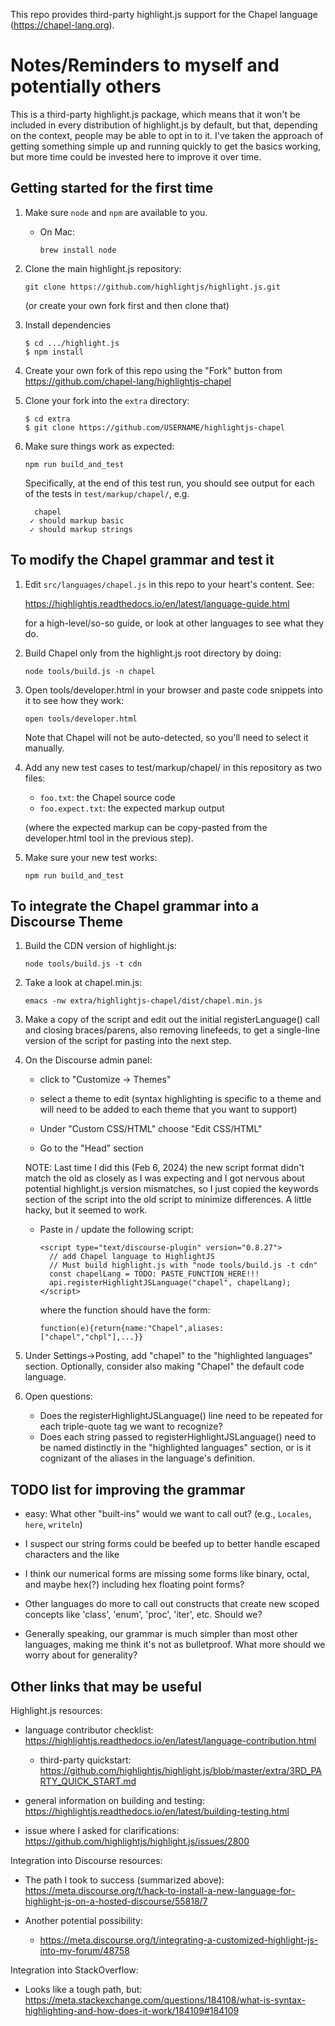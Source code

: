 This repo provides third-party highlight.js support for the Chapel
language (https://chapel-lang.org).


Notes/Reminders to myself and potentially others
================================================

This is a third-party highlight.js package, which means that it won't
be included in every distribution of highlight.js by default, but
that, depending on the context, people may be able to opt in to it.
I've taken the approach of getting something simple up and running
quickly to get the basics working, but more time could be invested
here to improve it over time.


Getting started for the first time
----------------------------------

1) Make sure `node` and `npm` are available to you.

   - On Mac:

     ```
     brew install node
     ```


2) Clone the main highlight.js repository:

   ```
   git clone https://github.com/highlightjs/highlight.js.git
   ```

   (or create your own fork first and then clone that)


3) Install dependencies

   ```
   $ cd .../highlight.js
   $ npm install
   ```


4) Create your own fork of this repo using the "Fork" button from
   https://github.com/chapel-lang/highlightjs-chapel


5) Clone your fork into the `extra` directory:

   ```
   $ cd extra
   $ git clone https://github.com/USERNAME/highlightjs-chapel
   ```


6) Make sure things work as expected:

   ```
   npm run build_and_test
   ```

   Specifically, at the end of this test run, you should see output
   for each of the tests in `test/markup/chapel/`, e.g.

   ```
     chapel
    ✓ should markup basic
    ✓ should markup strings
   ```

To modify the Chapel grammar and test it
----------------------------------------

1) Edit `src/languages/chapel.js` in this repo to your heart's
   content.  See:

     https://highlightjs.readthedocs.io/en/latest/language-guide.html

   for a high-level/so-so guide, or look at other languages to see
   what they do.


2) Build Chapel only from the highlight.js root directory by doing:

   ```
   node tools/build.js -n chapel
   ```


3) Open tools/developer.html in your browser and paste code snippets
   into it to see how they work:

   ```
   open tools/developer.html
   ```

   Note that Chapel will not be auto-detected, so you'll need to
   select it manually.


4) Add any new test cases to test/markup/chapel/ in this repository
   as two files:

   - `foo.txt`: the Chapel source code
   - `foo.expect.txt`: the expected markup output

   (where the expected markup can be copy-pasted from the
   developer.html tool in the previous step).


5) Make sure your new test works:

   ```
   npm run build_and_test
   ```


To integrate the Chapel grammar into a Discourse Theme
------------------------------------------------------

1) Build the CDN version of highlight.js:

   ```
   node tools/build.js -t cdn
   ```

2) Take a look at chapel.min.js:

   ```
   emacs -nw extra/highlightjs-chapel/dist/chapel.min.js
   ```

3) Make a copy of the script and edit out the initial
   registerLanguage() call and closing braces/parens, also removing
   linefeeds, to get a single-line version of the script for pasting
   into the next step.

4) On the Discourse admin panel:

   - click to "Customize -> Themes"

   - select a theme to edit (syntax highlighting is specific to a
     theme and will need to be added to each theme that you want to
     support)

   - Under "Custom CSS/HTML" choose "Edit CSS/HTML"

   - Go to the "Head" section

   NOTE: Last time I did this (Feb 6, 2024) the new script format
     didn't match the old as closely as I was expecting and I got
     nervous about potential highlight.js version mismatches, so I
     just copied the keywords section of the script into the old
     script to minimize differences.  A little hacky, but it seemed to
     work.

   - Paste in / update the following script:

     ```
     <script type="text/discourse-plugin" version="0.8.27">
       // add Chapel language to HighlightJS
       // Must build highlight.js with "node tools/build.js -t cdn"
       const chapelLang = TODO: PASTE_FUNCTION_HERE!!!
       api.registerHighlightJSLanguage("chapel", chapelLang);
     </script>
     ```

     where the function should have the form:

     ```
     function(e){return{name:"Chapel",aliases:["chapel","chpl"],...}}
     ```

5) Under Settings->Posting, add "chapel" to the "highlighted
   languages" section.  Optionally, consider also making "Chapel" the
   default code language.

6) Open questions:
   - Does the registerHighlightJSLanguage() line need to be repeated
     for each triple-quote tag we want to recognize?
   - Does each string passed to registerHighlightJSLanguage() need to be
     named distinctly in the "highlighted languages" section, or is it
     cognizant of the aliases in the language's definition.


TODO list for improving the grammar
-----------------------------------
* easy: What other "built-ins" would we want to call out?  (e.g.,
  `Locales`, `here`, `writeln`)

* I suspect our string forms could be beefed up to better handle
  escaped characters and the like

* I think our numerical forms are missing some forms like binary,
  octal, and maybe hex(?) including hex floating point forms?

* Other languages do more to call out constructs that create new
  scoped concepts like 'class', 'enum', 'proc', 'iter', etc.
  Should we?

* Generally speaking, our grammar is much simpler than most other
  languages, making me think it's not as bulletproof.  What more
  should we worry about for generality?


Other links that may be useful
------------------------------

Highlight.js resources:

* language contributor checklist:
  https://highlightjs.readthedocs.io/en/latest/language-contribution.html

  - third-party quickstart:
    https://github.com/highlightjs/highlight.js/blob/master/extra/3RD_PARTY_QUICK_START.md

* general information on building and testing:
  https://highlightjs.readthedocs.io/en/latest/building-testing.html

* issue where I asked for clarifications:
  https://github.com/highlightjs/highlight.js/issues/2800

Integration into Discourse resources:

* The path I took to success (summarized above):
  https://meta.discourse.org/t/hack-to-install-a-new-language-for-highlight-js-on-a-hosted-discourse/55818/7

* Another potential possibility:
  - https://meta.discourse.org/t/integrating-a-customized-highlight-js-into-my-forum/48758

Integration into StackOverflow:
* Looks like a tough path, but:
  https://meta.stackexchange.com/questions/184108/what-is-syntax-highlighting-and-how-does-it-work/184109#184109
